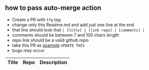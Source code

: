 ## how to pass auto-merge action
- Create a PR with `tfg` tag
- change only this Readme.md and add just one line at the end
- that line should look that ` | [title] | [link repo] | [comments] | `
- comments should be  between 7 and 100 chars length
- repo link should be a valid github repo
- take this PR as [example](https://github.com/addUsername/gh-actions/pull/3) `UPDATE THIS`
- bugs may occur

| Title | Repo | Description |
| ------------- | ------------- | ------------- |